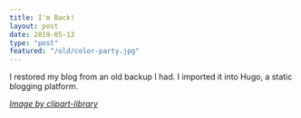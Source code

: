 ```yaml
---
title: I'm Back!
layout: post
date: 2019-05-13
type: "post"
featured: "/old/color-party.jpg"
---
```


I restored my blog from an old backup I had. I imported it into Hugo, a static blogging platform.

*[Image by clipart-library](http://clipart-library.com/party.html)*
